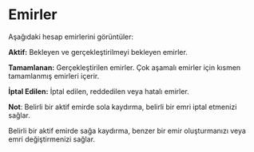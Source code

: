 # **Emirler**

Aşağıdaki hesap emirlerini görüntüler:

**Aktif:** Bekleyen ve gerçekleştirilmeyi bekleyen emirler.

**Tamamlanan:** Gerçekleştirilen emirler. Çok aşamalı emirler için kısmen tamamlanmış emirleri içerir.

**İptal Edilen:** İptal edilen, reddedilen veya hatalı emirler.

**Not**: Belirli bir aktif emirde sola kaydırma, belirli bir emri iptal etmenizi sağlar.

Belirli bir aktif emirde sağa kaydırma, benzer bir emir oluşturmanızı veya emri değiştirmenizi sağlar.
